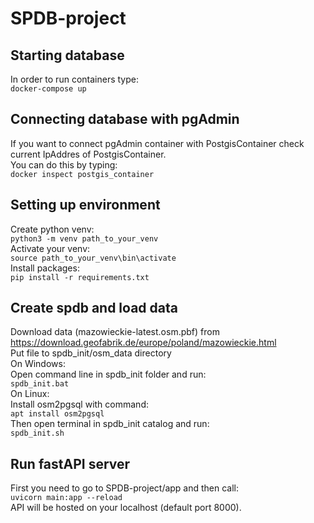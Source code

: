 # SPDB-project
## Starting database
In order to run containers type:\
`docker-compose up`
## Connecting database with pgAdmin
If you want to connect pgAdmin container with PostgisContainer check current IpAddres of PostgisContainer.\
You can do this by typing:\
`docker inspect postgis_container`
## Setting up environment
Create python venv:\
`python3 -m venv path_to_your_venv`\
Activate your venv:\
`source path_to_your_venv\bin\activate`\
Install packages:\
`pip install -r requirements.txt`
## Create spdb and load data
Download data (mazowieckie-latest.osm.pbf) from https://download.geofabrik.de/europe/poland/mazowieckie.html \
Put file to spdb_init/osm_data directory\
On Windows:\
Open command line in spdb_init folder and run:\
`spdb_init.bat`\
On Linux:\
Install osm2pgsql with command:\
`apt install osm2pgsql`\
Then open terminal in spdb_init catalog and run:\
`spdb_init.sh`
## Run fastAPI server
First you need to go to SPDB-project/app and then call:\
`uvicorn main:app --reload`\
API will be hosted on your localhost (default port 8000).
